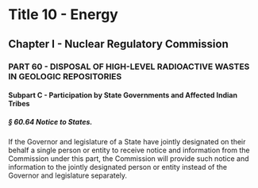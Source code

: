
# Title 10 - Energy
## Chapter I - Nuclear Regulatory Commission
### PART 60 - DISPOSAL OF HIGH-LEVEL RADIOACTIVE WASTES IN GEOLOGIC REPOSITORIES
#### Subpart C - Participation by State Governments and Affected Indian Tribes
##### § 60.64 Notice to States.

If the Governor and legislature of a State have jointly designated on their behalf a single person or entity to receive notice and information from the Commission under this part, the Commission will provide such notice and information to the jointly designated person or entity instead of the Governor and legislature separately.
